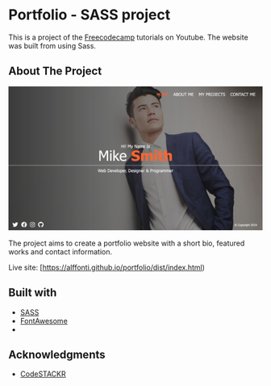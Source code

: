 # Portfolio - SASS project

This is a project of the [Freecodecamp](https://www.youtube.com/watch?v=_a5j7KoflTs) tutorials on Youtube. The website was built from using Sass.

## About The Project

![Portfolio screenshot](./screenshot.jpg)

The project aims to create a portfolio website with a short bio, featured works and contact information.

Live site: [https://alffonti.github.io/portfolio/dist/index.html)

## Built with

- [SASS](https://sass-lang.com/)
- [FontAwesome](https://fontawesome.com/)
- 

## Acknowledgments

- [CodeSTACKR](https://www.codestackr.com/)
